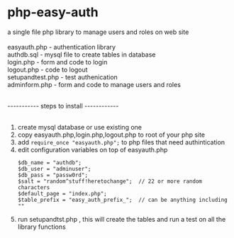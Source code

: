 php-easy-auth
=============

a single file php library to manage users and roles on web site<br>
<br>
easyauth.php - authentication library<br>
authdb.sql - mysql file to create tables in database<br>
login.php - form and code to login<br>
logout.php - code to logout<br>
setupandtest.php - test authenication<br>
adminform.php - form and code to manage users and roles<br>
<br>


----------- steps to install ------------<br>
<br>
1. create mysql database or use existing one<br>
3. copy easyauth.php,login.php,logout.php to root of your php site<br>
4. add `require_once "easyauth.php";` to php files that need authintication<br>
2. edit configuration variables on top of easyauth.php
    ```$db_host = "localhost";<br>
    $db_name = "authdb";
    $db_user = "adminuser";
    $db_pass = "passw0rd";
    $salt = "random^stuff!heretochange";  // 22 or more random characters
    $default_page = "index.php";
    $table_prefix = "easy_auth_prefix_";  // can be anything including ""
    ```
3. run setupandtst.php , this will create the tables and run a test on all the library functions


        


